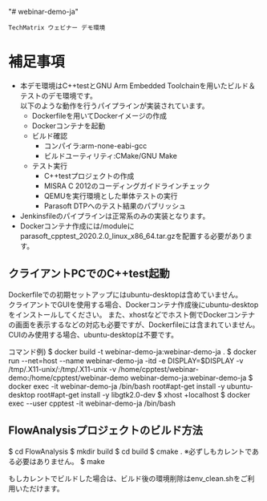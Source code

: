"# webinar-demo-ja" 

~~~
TechMatrix ウェビナー デモ環境

~~~

# 補足事項
* 本デモ環境はC++testとGNU Arm Embedded Toolchainを用いたビルド＆テストのデモ環境です。  
  以下のような動作を行うパイプラインが実装されています。
  - Dockerfileを用いてDockerイメージの作成
  - Dockerコンテナを起動
  - ビルド確認
    - コンパイラ:arm-none-eabi-gcc
    - ビルドユーティリティ:CMake/GNU Make
  - テスト実行
    - C++testプロジェクトの作成
    - MISRA C 2012のコーディングガイドラインチェック
    - QEMUを実行環境とした単体テストの実行
    - Parasoft DTPへのテスト結果のパブリッシュ
* Jenkinsfileのパイプラインは正常系のみの実装となります。
* Dockerコンテナ作成には<HOME>/moduleにparasoft_cpptest_2020.2.0_linux_x86_64.tar.gzを配置する必要があります。

## クライアントPCでのC++test起動
Dockerfileでの初期セットアップにはubuntu-desktopは含めていません。  
クライアントでGUIを使用する場合、Dockerコンテナ作成後にubuntu-desktopをインストールしてください。
また、xhostなどでホスト側でDockerコンテナの画面を表示するなどの対応も必要ですが、Dockerfileには含まれていません。
CUIのみ使用する場合、ubuntu-desktopは不要です。

コマンド例)
$ docker build -t webinar-demo-ja:webinar-demo-ja .
$ docker run --net=host --name webinar-demo-ja -itd -e DISPLAY=$DISPLAY -v /tmp/.X11-unix/:/tmp/.X11-unix -v /home/cpptest/webinar-demo:/home/cpptest/webinar-demo webinar-demo-ja:webinar-demo-ja
$ docker exec -it webinar-demo-ja /bin/bash
root#apt-get install -y ubuntu-desktop
root#apt-get install -y libgtk2.0-dev
$ xhost +localhost
$ docker exec --user cpptest -it webinar-demo-ja /bin/bash

## FlowAnalysisプロジェクトのビルド方法
$ cd FlowAnalysis
$ mkdir build
$ cd build
$ cmake .  ※必ずしもカレントである必要はありません。
$ make

もしカレントでビルドした場合は、ビルド後の環境削除はenv_clean.shをご利用いただけます。
